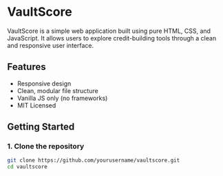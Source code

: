 # VaultScore

VaultScore is a simple web application built using pure HTML, CSS, and JavaScript. It allows users to explore credit-building tools through a clean and responsive user interface.

## Features

- Responsive design
- Clean, modular file structure
- Vanilla JS only (no frameworks)
- MIT Licensed

## Getting Started

### 1. Clone the repository

```bash
git clone https://github.com/yourusername/vaultscore.git
cd vaultscore
